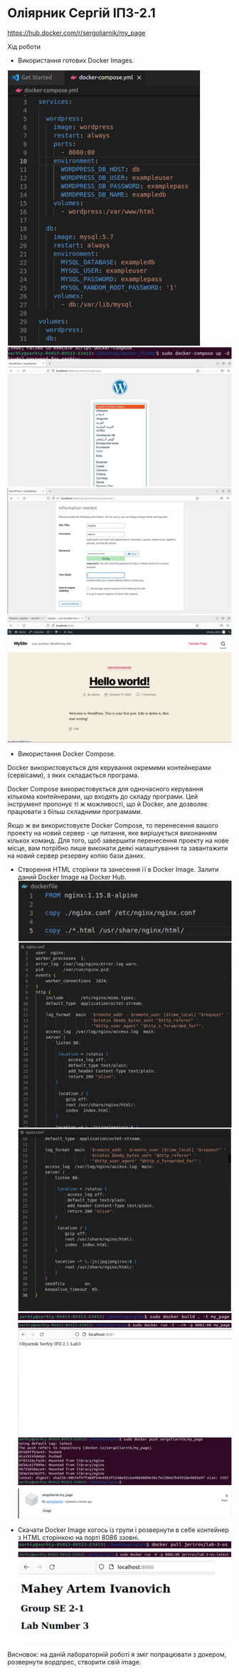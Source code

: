# Оліярник Сергій ІПЗ-2.1
https://hub.docker.com/r/sergoliarnik/my_page

Хід роботи

 * Використання готових Docker Images.

![](photo/1.png)
![](photo/2.png)
![](photo/3.png)
![](photo/4.png)
![](photo/5.png)

 * Використання Docker Compose.
 
Docker використовується для керування окремими контейнерами (сервісами), з яких складається програма.

Docker Compose використовується для одночасного керування кількома контейнерами, що входять до складу програми. Цей інструмент пропонує ті ж можливості, що й Docker, але дозволяє працювати з більш складними програмами.

Якщо ж ви використовуєте Docker Compose, то перенесення вашого проекту на новий сервер - це питання, яке вирішується виконанням кількох команд. Для того, щоб завершити перенесення проекту на нове місце, вам потрібно лише виконати деякі налаштування та завантажити на новий сервер резервну копію бази даних.
 * Створення HTML сторінки та занесення її в Docker Image. Залити даний Docker Image на Docker Hub.
 ![](photo/6.png)
 ![](photo/7.png)
 ![](photo/8.png)
 ![](photo/9.png)
 ![](photo/10.png)
 ![](photo/11.png)
 ![](photo/12.png)
 
 * Скачати Docker Image когось із групи і розвернути в себе контейнер з HTML сторінкою на порті 8086 ззовні.
 ![](photo/13.png)
 
Висновок: на даній лабораторній роботі я зміг попрацювати з докером, розвернути вордпрес, створити свій image.

